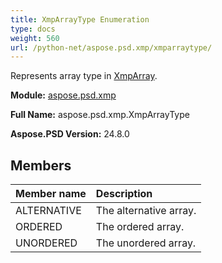 ```yaml
---
title: XmpArrayType Enumeration
type: docs
weight: 560
url: /python-net/aspose.psd.xmp/xmparraytype/
---
```


Represents array type in [XmpArray](/psd/python-net/aspose.psd.xmp/xmparray/).

**Module:** [aspose.psd.xmp](/psd/python-net/aspose.psd.xmp/)

**Full Name:** aspose.psd.xmp.XmpArrayType

**Aspose.PSD Version:** 24.8.0

## **Members**
| **Member name** | **Description** |
| :- | :- |
| ALTERNATIVE | The alternative array. |
| ORDERED | The ordered array. |
| UNORDERED | The unordered array. |
